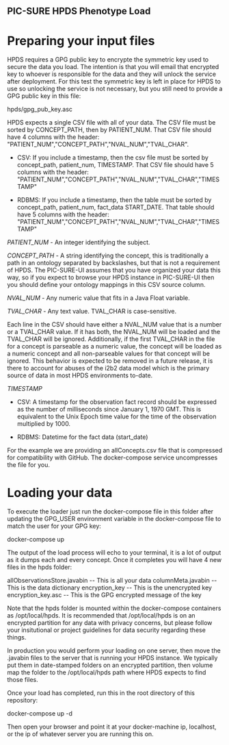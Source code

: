 PIC-SURE HPDS Phenotype Load 
----------------------------

# Preparing your input files

HPDS requires a GPG public key to encrypte the symmetric key used to secure
the data you load. The intention is that you will email that encrypted key
to whoever is responsible for the data and they will unlock the service after
deployment. For this test the symmetric key is left in place for HPDS to use
so unlocking the service is not necessary, but you still need to provide
a GPG public key in this file:

hpds/gpg_pub_key.asc

HPDS expects a single CSV file with all of your data. 
The CSV file must be sorted by CONCEPT_PATH, then by PATIENT_NUM. That CSV file should have 4 columns with the header: "PATIENT_NUM","CONCEPT_PATH","NVAL_NUM","TVAL_CHAR". 

* CSV: If you include a timestamp, then the csv file must be sorted by concept_path, patient_num, TIMESTAMP. That CSV file should have 5 columns with the header: "PATIENT_NUM","CONCEPT_PATH","NVAL_NUM","TVAL_CHAR","TIMESTAMP"

* RDBMS: If you include a timestamp, then the table must be sorted by concept_path, patient_num, fact_data START_DATE. That table should have 5 columns with the header: "PATIENT_NUM","CONCEPT_PATH","NVAL_NUM","TVAL_CHAR","TIMESTAMP"




*PATIENT_NUM* - An integer identifying the subject.

*CONCEPT_PATH* - A string identifying the concept, this is traditionally a 
path in an ontology separated by backslashes, but that is not a requirement
of HPDS. The PIC-SURE-UI assumes that you have organized your data this way,
so if you expect to browse your HPDS instance in PIC-SURE-UI then you should
define your ontology mappings in this CSV source column.

*NVAL_NUM* - Any numeric value that fits in a Java Float variable.

*TVAL_CHAR* - Any text value. TVAL_CHAR is case-sensitive.

Each line in the CSV should have either a NVAL_NUM value that is a number
or a TVAL_CHAR value. If it has both, the NVAL_NUM will be loaded and the
TVAL_CHAR will be ignored. Additionally, if the first TVAL_CHAR in the file
for a concept is parseable as a numeric value, the concept will be loaded as
a numeric concept and all non-parseable values for that concept will be ignored.
This behavior is expected to be removed in a future release, it is there to
account for abuses of the i2b2 data model which is the primary source of
data in most HPDS environments to-date.

*TIMESTAMP*	
* CSV: A timestamp for the observation fact record should be expressed as the number of milliseconds since January 1, 1970 GMT. This is equivalent to the Unix Epoch time value for the time of the observation multiplied by 1000.

* RDBMS: Datetime for the fact data (start_date)

For the example we are providing an allConcepts.csv file that is compressed
for compatibility with GitHub. The docker-compose service uncompresses the
file for you.

# Loading your data

To execute the loader just run the docker-compose file in this folder after 
updating the GPG_USER environment variable in the docker-compose file to match 
the user for your GPG key:

docker-compose up

The output of the load process will echo to your terminal, it is a lot
of output as it dumps each and every concept. Once it completes you will 
have 4 new files in the hpds folder:

allObservationsStore.javabin  -- This is all your data
columnMeta.javabin  -- This is the data dictionary
encryption_key  -- This is the unencrypted key
encryption_key.asc  -- This is the GPG encrypted message of the key

Note that the hpds folder is mounted within the docker-compose containers
as /opt/local/hpds. It is recommended that /opt/local/hpds is on an encrypted 
partition for any data with privacy concerns, but please follow your insitutional 
or project guidelines for data security regarding these things.

In production you would perform your loading on one server, then move the .javabin
files to the server that is running your HPDS instance. We typically put them
in date-stamped folders on an encrypted partition, then volume map the folder
to the /opt/local/hpds path where HPDS expects to find those files.

Once your load has completed, run this in the root directory of this 
repository:

docker-compose up -d

Then open your browser and point it at your docker-machine ip, localhost, or
the ip of whatever server you are running this on.


